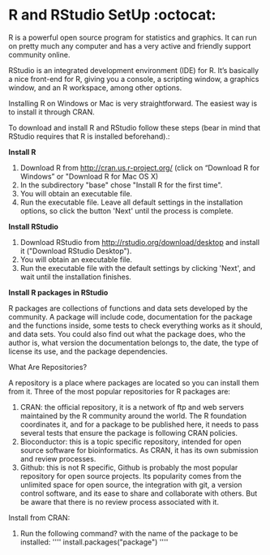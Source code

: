 # R and RStudio SetUp :octocat:

R is a powerful open source program for statistics and graphics. It can run on pretty much any computer and has a very active and friendly support community online.<br/>

RStudio is an integrated development environment (IDE) for R. It’s basically a nice front-end for R, giving you a console, a scripting window, a graphics window, and an R workspace, among other options.<br/>

Installing R on Windows or Mac is very straightforward. The easiest way is to install it through CRAN.<br/>

To download and install R and RStudio follow these steps (bear in mind that RStudio requires that R is installed beforehand).:

**Install R**<br/>

1. Download R from http://cran.us.r-project.org/ (click on “Download R for Windows” or "Download R for Mac OS X)
2. In the subdirectory "base" chose "Install R for the first time".
3. You will obtain an executable file.
4. Run the executable file. Leave all default settings in the installation options, so click the button 'Next' until the process is complete.

**Install RStudio**<br/>

1. Download RStudio from http://rstudio.org/download/desktop and install it ("Download RStudio Desktop"). 
2. You will obtain an executable file.
3. Run the executable file with the default settings by clicking 'Next', and wait until the installation finishes.

**Install R packages in RStudio**<br/>

R packages are collections of functions and data sets developed by the community. A package will include code, documentation for the package and the functions inside, some tests to check everything works as it should, and data sets. You could also find out what the package does, who the author is, what version the documentation belongs to, the date, the type of license its use, and the package dependencies.<br/>

What Are Repositories?<br/>

A repository is a place where packages are located so you can install them from it. Three of the most popular repositories for R packages are:

1. CRAN: the official repository, it is a network of ftp and web servers maintained by the R community around the world. The R foundation coordinates it, and for a package to be published here, it needs to pass several tests that ensure the package is following CRAN policies.
2. Bioconductor: this is a topic specific repository, intended for open source software for bioinformatics. As CRAN, it has its own submission and review processes.
3. Github: this is not R specific, Github is probably the most popular repository for open source projects. Its popularity comes from the unlimited space for open source, the integration with git, a version control software, and its ease to share and collaborate with others. But be aware that there is no review process associated with it.

Install from CRAN:

1. Run the following command? with the name of the package to be installed:
''''
install.packages("package")
''''


